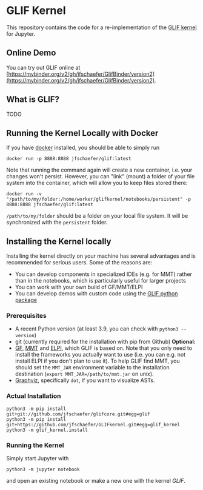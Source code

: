 GLIF Kernel
===========

This repository contains the code for a re-implementation of the [GLIF kernel](https://github.com/kwarc/glif) for Jupyter.

## Online Demo
You can try out GLIF online at
[https://mybinder.org/v2/gh/jfschaefer/GlifBinder/version2](https://mybinder.org/v2/gh/jfschaefer/GlifBinder/version2).


## What is GLIF?
TODO


## Running the Kernel Locally with Docker
If you have [docker](https://www.docker.com/) installed,
you should be able to simply run
```shell
docker run -p 8888:8888 jfschaefer/glif:latest
```
Note that running the command again will create a new container,
i.e. your changes won't persist.
However, you can "link" (mount) a folder of your file system
into the container, which will allow you to keep files stored there:
```shell
docker run -v "/path/to/my/folder:/home/worker/glifkernel/notebooks/persistent" -p 8888:8888 jfschaefer/glif:latest
```
`/path/to/my/folder` should be a folder on your local file system.
It will be synchronized with the `persistent` folder.

## Installing the Kernel locally
Installing the kernel directly on your machine has several advantages and is recommended
for serious users.
Some of the reasons are:
* You can develop components in specialized IDEs (e.g. for MMT) rather than in the notebooks,
    which is particularly useful for larger projects
* You can work with your own build of GF/MMT/ELPI
* You can develop demos with custom code using the [GLIF python package](https://github.com/jfschaefer/glifcore)

### Prerequisites
* A recent Python version (at least 3.9, you can check with `python3 --version`)
* git (currently required for the installation with pip from Github)
**Optional:**
* [GF](https://www.grammaticalframework.org/), [MMT](https://uniformal.github.io/) and [ELPI](https://github.com/lpcic/elpi), which GLIF is based on.
    Note that you only need to install the frameworks you actually want to use (i.e. you can e.g. not install ELPI if you don't plan to use it).
    To help GLIF find MMT, you should set the `MMT_JAR` environment variable to the installation destination (`export MMT_JAR=/path/to/mmt.jar` on unix).
* [Graphviz](https://www.graphviz.org/), specifically `dot`, if you want to  visualize ASTs.


### Actual Installation
```shell
python3 -m pip install git+git://github.com/jfschaefer/glifcore.git#egg=glif
python3 -m pip install git+https://github.com/jfschaefer/GLIFkernel.git#egg=glif_kernel
python3 -m glif_kernel.install
```

### Running the Kernel
Simply start Jupyter with
```
python3 -m jupyter notebook
```
and open an existing notebook or make a new one with the kernel *GLIF*.
